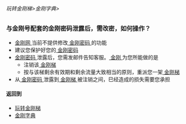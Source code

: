 ###### 玩转金刚梯>金刚字典>


### 与金刚号配套的金刚密码泄露后，需改密，如何操作？

- [ 金刚网 ](https://github.com/a2zitpro/web/blob/master/LadderFree/kkDictionary/KKSiteZh.md)当前不提供修改[ 金刚密码 ]()的功能
- 建议您保护好您的[ 金刚密码 ]()
- [ 金刚密码 ]()泄露后，您需发邮件告知客服。[ 金刚 ](https://github.com/a2zitpro/web/blob/master/LadderFree/kkDictionary/Atozitpro.md)为您所能做的是
  - 注销该[ 金刚梯 ]()
  - 按与该梯剩余有效期和剩余流量大致相当的原则，重派您一架[ 金刚梯 ]()
- 从[ 金刚密码 ]()泄露到[ 金刚梯 ]()被注销之间，巳经造成的损失需要您承担



#### 返回到
- [玩转金刚梯](https://github.com/a2zitpro/web/blob/master/LadderFree/A.md)
- [金刚字典](https://github.com/a2zitpro/web/blob/master/LadderFree/kkDictionary/KKDictionary.md)



